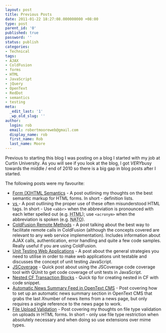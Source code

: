 ```yaml
---
layout: post
title: Previous Posts
date: 2011-01-22 18:27:08.000000000 +08:00
type: post
parent_id: '0'
published: true
password: ''
status: publish
categories:
- Technical
tags:
- AJAX
- ColdFusion
- forms
- HTML
- JavaScript
- jQuery
- OpenText
- RedDot
- semantics
- testing
meta:
  _edit_last: '1'
  _wp_old_slug: ''
author:
  login: rob
  email: robertmooreweb@gmail.com
  display_name: rob
  first_name: Rob
  last_name: Moore
---
```



Previous to starting this blog I was posting on a blog I started with my job at Curtin University. As you will see if you look at the blog, I got *VERY*busy towards the middle / end of 2010 so there is a big gap in blog posts after I started.



The following posts were my favourite:  
<!--more-->


- [Form (X)HTML Semantics](https://web.archive.org/web/20130825133130/http://blogs.curtin.edu.au/webdev/2010/01/17/form-xhtml-semantics/) - A post outlining my thoughts on the best semantic markup for HTML forms. In short - definition lists.
- [<abbr> vs <acronym>](https://web.archive.org/web/20130825133130/http://blogs.curtin.edu.au/webdev/2010/01/23/abbr-vs-acronym/) - A post outlining the proper use of these often misunderstood HTML tags. In short - Use `<abbr>` when the abbreviation is pronounced with each letter spelled out (e.g. <abbr title="Hypertext Markup Language">HTML</abbr>); use `<acronym>` when the abbreviation is spoken (e.g. <acronym title="North American Treaty Organisation">NATO</acronym>).
- [ColdFusion Remote Methods](https://web.archive.org/web/20130825133130/http://blogs.curtin.edu.au/webdev/2010/02/03/coldfusion-remote-methods/) - A post talking about the best way to facilitate remote calls in ColdFusion (although the concepts covered are relevant to any web service implementation). Includes information about AJAX calls, authentication, error handling and quite a few code samples. Really useful if you are using ColdFusion.
- [Unit Testing Web Applications](https://web.archive.org/web/20130825133130/http://blogs.curtin.edu.au/webdev/2010/02/05/unit-testing-web-applications/) - A post about the general strategies you need to utilise in order to make web applications unit testable and discusses the concept of unit testing JavaScript.
- [JSCoverage](https://web.archive.org/web/20110802051030/http://blogs.curtin.edu.au/webdev/2010/02/15/jscoverage/) - Quick post about using the JSCoverage code coverage tool with QUnit to get code coverage of unit tests in JavaScript.
- [Nested CF Transaction Blocks](https://web.archive.org/web/20110412202722/http://blogs.curtin.edu.au/webdev/2010/05/09/nested-cf-transaction-blocks/) - Quick tip for creating nested <cftransactions> in CF with code snippet.
- [Automatic News Summary Feed in OpenText CMS](https://web.archive.org/web/20130825133130/http://blogs.curtin.edu.au/webdev/2010/06/14/automatic-news-summary-feed-in-opentext-cms/) - Post covering how to set up an automatic news summary section in OpenText CMS that grabs the last *X*number of news items from a news page, but only requires a single reference to the news page to work.
- [File Upload Validation](https://web.archive.org/web/20110412202255/http://blogs.curtin.edu.au/webdev/2010/12/14/file-upload-validation/) - Post covering my thoughts on file type validation on uploads in HTML forms. In short - only use file type restriction when absolutely necessary and when doing so use extensions over mime types.

